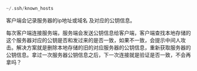 ```objectivec
~/.ssh/known_hosts
```

客户端会记录服务器的ip地址或域名 及对应的公钥信息。

每次客户端连接服务端，服务端会发送公钥信息给客户端，客户端查找本地存储的这个服务器对应的公钥是否和发过来的是否一致，如果不一致，会提示中间人攻击。解决方案就是删除本地存储的旧的对应服务器的公钥信息，重新获取服务器的公钥信息。拿过一次服务器公钥信息之后，下一次连接就是验证是否一致，不会再拿吗？